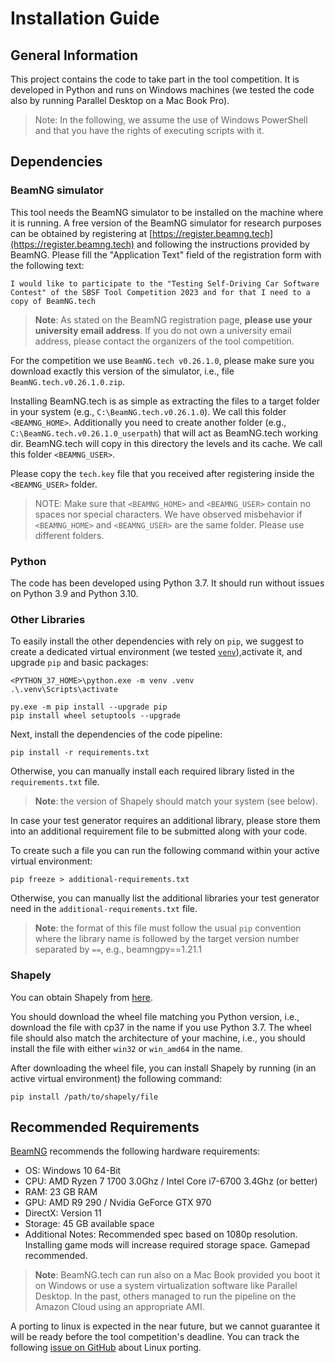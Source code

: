 # Installation Guide #

## General Information ##
This project contains the code to take part in the tool competition.
It is developed in Python and runs on Windows machines (we tested the code also by running Parallel Desktop on a Mac Book Pro).

> Note: In the following, we assume the use of Windows PowerShell and that you have the rights of executing scripts with it.

## Dependencies ##

### BeamNG simulator ###

This tool needs the BeamNG simulator to be installed on the machine where it is running. 
A free version of the BeamNG simulator for research purposes can be obtained by registering
at [https://register.beamng.tech](https://register.beamng.tech) and following the instructions provided by BeamNG. 
Please fill the "Application Text" field of the registration form with the following text:

```
I would like to participate to the "Testing Self-Driving Car Software
Contest" of the SBSF Tool Competition 2023 and for that I need to a
copy of BeamNG.tech
```

> **Note**: As stated on the BeamNG registration page, **please use your university email address**. 
If you do not own a university email address, please contact the organizers of the tool competition. 

For the competition we use `BeamNG.tech v0.26.1.0`, please make sure you download exactly this version of the simulator, i.e., file `BeamNG.tech.v0.26.1.0.zip`.

Installing BeamNG.tech is as simple as extracting the files to a target folder in your system (e.g., `C:\BeamNG.tech.v0.26.1.0`). We call this folder `<BEAMNG_HOME>`. Additionally you need to create another folder (e.g., `C:\BeamNG.tech.v0.26.1.0_userpath`) that will act as BeamNG.tech working dir. BeamNG.tech will copy in this directory the levels and its cache. We call this folder `<BEAMNG_USER>`.

Please copy the `tech.key` file that you received after registering inside the `<BEAMNG_USER>` folder.

> NOTE: Make sure that `<BEAMNG_HOME>` and `<BEAMNG_USER>` contain no spaces nor special characters. We have observed misbehavior if `<BEAMNG_HOME>` and `<BEAMNG_USER>` are the same folder. Please use different folders.

### Python ###

The code has been developed using Python 3.7. It should run without issues on Python 3.9 and Python 3.10.

### Other Libraries ###

To easily install the other dependencies with rely on `pip`, we suggest to create a
dedicated virtual environment (we tested [`venv`](https://docs.python.org/3.7/library/venv.html)),activate it, and upgrade `pip` and basic packages: 

```
<PYTHON_37_HOME>\python.exe -m venv .venv
.\.venv\Scripts\activate
```

```
py.exe -m pip install --upgrade pip
pip install wheel setuptools --upgrade
```

Next, install the dependencies of the code pipeline:

```
pip install -r requirements.txt
```

Otherwise, you can manually install each required library listed in the ```requirements.txt``` file.

> **Note**: the version of Shapely should match your system (see below).

In case your test generator requires an additional library, please store them into an additional requirement file to be submitted along with your code.

To create such a file you can run the following command within your active virtual environment:

```
pip freeze > additional-requirements.txt
```

Otherwise, you can manually list the additional libraries your test generator need
in the `additional-requirements.txt` file.

> **Note**: the format of this file must follow the usual `pip` convention where the library name is followed by the target version number separated by `==`, e.g., beamngpy==1.21.1


### Shapely ###

You can obtain Shapely from [here](https://www.lfd.uci.edu/~gohlke/pythonlibs/#shapely). 

You should download the wheel file matching you Python version, i.e., download the file with cp37 in
the name if you use Python 3.7. The wheel file should also match the architecture of your machine,
i.e., you should install the file with either `win32` or `win_amd64` in the name.

After downloading the wheel file, you can install Shapely by running (in an active virtual environment)
the following command:

```
pip install /path/to/shapely/file
```

## Recommended Requirements ##

[BeamNG](https://wiki.beamng.com/Requirements) recommends the following hardware requirements:

* OS: Windows 10 64-Bit
* CPU: AMD Ryzen 7 1700 3.0Ghz / Intel Core i7-6700 3.4Ghz (or better)
* RAM: 23 GB RAM
* GPU: AMD R9 290 / Nvidia GeForce GTX 970
* DirectX: Version 11
* Storage: 45 GB available space
* Additional Notes: Recommended spec based on 1080p resolution. Installing game mods will increase required storage space. Gamepad recommended.

>**Note**: BeamNG.tech can run also on a Mac Book provided you boot it on Windows or use a system virtualization
>software like Parallel Desktop. In the past, others managed to run the pipeline on the Amazon Cloud using an appropriate 
>AMI.
 
A porting to linux is expected in the near future, but we cannot guarantee it will be ready before
the tool competition's deadline. You can track the following [issue on GitHub](https://github.com/BeamNG/BeamNGpy/issues/79) about Linux porting.
